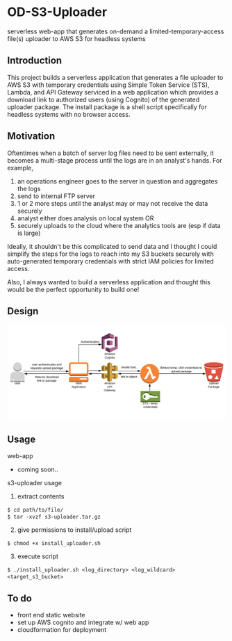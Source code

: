 # OD-S3-Uploader
serverless web-app that generates on-demand a limited-temporary-access file(s) uploader to AWS S3 for headless systems


## Introduction
This project builds a serverless application that generates a file uploader to
AWS S3 with temporary credentials using Simple Token Service (STS), Lambda, and
API Gateway serviced in a web application which provides a download link to
authorized users (using Cognito) of the generated uploader package. The install
package is a shell script specifically for headless systems with no browser access.

## Motivation
Oftentimes when a batch of server log files need to be sent externally, it becomes
a multi-stage process until the logs are in an analyst's hands.
For example,
1. an operations engineer goes to the server in question and aggregates
the logs
2. send to internal FTP server
3. 1 or 2 more steps until the analyst may or may not receive the data securely
4. analyst either does analysis on local system OR
5. securely uploads to the cloud where the analytics tools are (esp if data is large)

Ideally, it shouldn't be this complicated to send data and I thought I could
simplify the steps for the logs to reach into my S3 buckets securely with
auto-generated temporary credentials with strict IAM policies for limited access.

Also, I always wanted to build a serverless application and thought this would
be the perfect opportunity to build one!


## Design
![alt text](/assets/s3-uploader-arch.PNG)


## Usage
web-app
 * coming soon..

s3-uploader usage
 1. extract contents
 ```
 $ cd path/to/file/
 $ tar -xvzf s3-uploader.tar.gz
 ```
 2. give permissions to install/upload script
 ```
 $ chmod +x install_uploader.sh
 ```
 3. execute script
 ```
 $ ./install_uploader.sh <log_directory> <log_wildcard> <target_s3_bucket>
 ```

## To do
 * front end static website
 * set up AWS cognito and integrate w/ web app
 * cloudformation for deployment
